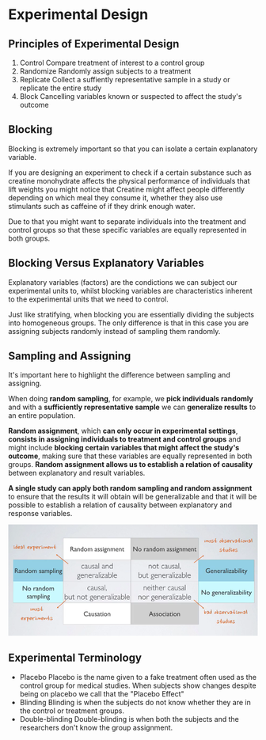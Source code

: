 # Experimental Design

## Principles of Experimental Design

1. Control
    Compare treatment of interest to a control group
2. Randomize
    Randomly assign subjects to a treatment
3. Replicate
    Collect a suffiently representative sample in a study or replicate the entire study
4. Block
    Cancelling variables known or suspected to affect the study's outcome


## Blocking

Blocking is extremely important so that you can isolate a certain explanatory variable.

If you are designing an experiment to check if a certain substance such as creatine monohydrate affects the physical performance of individuals that lift weights you might notice that Creatine might affect people differently depending on which meal they consume it, whether they also use stimulants such as caffeine of if they drink enough water.

Due to that you might want to separate individuals into the treatment and control groups so that these specific variables are equally represented in both groups.


## Blocking Versus Explanatory Variables

Explanatory variables (factors) are the condictions we can subject our experimental units to, whilst blocking variables are characteristics inherent to the experimental units that we need to control.

Just like stratifying, when blocking you are essentially dividing the subjects into homogeneous groups. The only difference is that in this case you are assigning subjects randomly instead of sampling them randomly.


## Sampling and Assigning

It's important here to highlight the difference between sampling and assigning.

When doing **random sampling**, for example, we **pick individuals randomly** and with a **sufficiently representative sample** we can **generalize results** to an entire population.

**Random assignment**, which **can only occur in experimental settings**, **consists in assigning individuals to treatment and control groups** and might include **blocking certain variables that might affect the study's outcome**, making sure that these variables are equally represented in both groups. **Random assignment allows us to establish a relation of causality** between explanatory and result variables.

**A single study can apply both random sampling and random assignment** to ensure that the results it will obtain will be generalizable and that it will be possible to establish a relation of causality between explanatory and response variables.

![A table explaining which studies use random sampling and assigning and which don't and explaining their differences](./assets/sampling-and-assigning.png)



## Experimental Terminology

* Placebo
    Placebo is the name given to a fake treatment often used as the control group for medical studies. When subjects show changes despite being on placebo we call that the "Placebo Effect"
* Blinding
    Blinding is when the subjects do not know whether they are in the control or treatment groups.
* Double-blinding
    Double-blinding is when both the subjects and the researchers don't know the group assignment.
